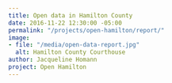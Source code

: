 ```yaml
---
title: Open data in Hamilton County
date: 2016-11-22 12:30:00 -05:00
permalink: "/projects/open-hamilton/report/"
image:
- file: "/media/open-data-report.jpg"
  alt: Hamilton County Courthouse
author: Jacqueline Homann
project: Open Hamilton
---
```


